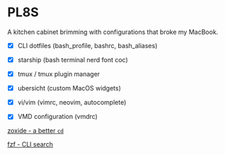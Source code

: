 # PL8S 

A kitchen cabinet brimming with configurations that broke my MacBook.

- [x] CLI dotfiles (bash_profile, bashrc, bash_aliases)
- [x] starship (bash terminal nerd font coc)
- [x] tmux / tmux plugin manager
- [x] ubersicht (custom MacOS widgets)
- [x] vi/vim (vimrc, neovim, autocomplete)
- [x] VMD configuration (vmdrc)



[zoxide - a better `cd`](https://github.com/ajeetdsouza/zoxide)

[fzf - CLI search ](https://github.com/junegunn/fzf)
